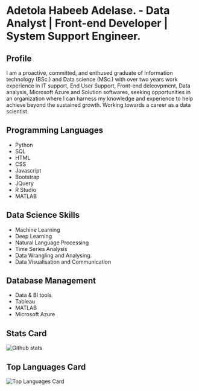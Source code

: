 # Adetola Habeeb Adelase. - Data Analyst | Front-end Developer | System Support Engineer.


## Profile
I am a proactive, committed, and enthused graduate of Information technology (BSc.) and Data science (MSc.) with over two years work experience in IT support, End User Support, Front-end deleovpment, Data analysis, Microsoft Azure and Solution softwares, seeking opportunities in an organization where I can harness my knowledge and experience to help achieve beyond the sustained growth. Working towards a career as a data scientist.

## Programming Languages
* Python
* SQL
* HTML
* CSS
* Javascript
* Bootstrap
* JQuery
* R Studio
* MATLAB

## Data Science Skills
* Machine Learning
* Deep Learning
* Natural Language Processing
* Time Series Analysis
* Data Wrangling and Analysing. 
* Data Visualisation and Communication

## Database Management
* Data & BI tools
* Tableau
* MATLAB
* Microsoft Azure



## Stats Card
![Github stats](https://github-readme-stats.vercel.app/api?username=Tola-adelase&theme=highcontrast&show_icons=true&count_private=true)



## Top Languages Card
![Top Languages Card](https://github-readme-stats.vercel.app/api/top-langs/?username=Tola-adelase)




